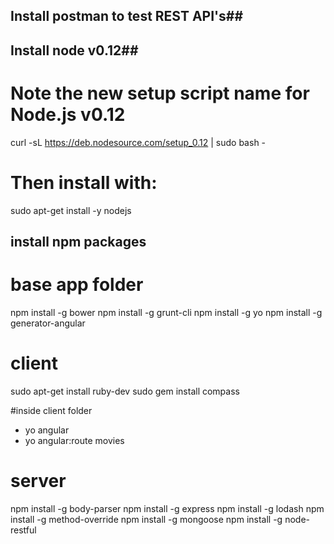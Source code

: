 ## Install postman to test REST API's##

## Install node v0.12##
# Note the new setup script name for Node.js v0.12
  curl -sL https://deb.nodesource.com/setup_0.12 | sudo bash -
  
  # Then install with:
  sudo apt-get install -y nodejs
  
## install npm packages
# base app folder
npm install -g bower
npm install -g grunt-cli
npm install -g yo
npm install -g generator-angular

# client
sudo apt-get install ruby-dev
sudo gem install compass



#inside client folder
- yo angular
- yo angular:route movies

# server
npm install -g body-parser
npm install -g express
npm install -g lodash
npm install -g method-override
npm install -g mongoose
npm install -g node-restful


